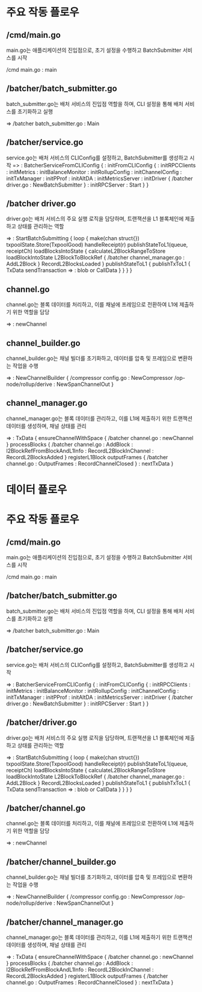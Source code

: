 # 주요 작동 플로우

## /cmd/main.go
main.go는 애플리케이션의 진입점으로, 초기 설정을 수행하고 BatchSubmitter 서비스를 시작

/cmd main.go : main

## /batcher/batch_submitter.go
batch_submitter.go는 배처 서비스의 진입점 역할을 하며, CLI 설정을 통해 배처 서비스를 초기화하고 실행

=> /batcher batch_submitter.go : Main

## /batcher/service.go
service.go는 배처 서비스의 CLIConfig를 설정하고, BatchSubmitter를 생성하고 시작
=>  : BatcherServiceFromCLIConfig {
        : initFromCLIConfig {
            : initRPCClients
            : initMetrics
            : initBalanceMonitor
            : initRollupConfig
            : initChannelConfig
            : initTxManager
            : initPProf
            : initAltDA
            : initMetricsServer
            : initDriver {
                /batcher driver.go : NewBatchSubmitter
            }
            : initRPCServer
            : Start
        }
    }


## /batcher driver.go
driver.go는 배처 서비스의 주요 실행 로직을 담당하며, 트랜잭션을 L1 블록체인에 제출하고 상태를 관리하는 역할

=>  : StartBatchSubmitting {
        loop {
            make(chan struct{})
            txpoolState.Store(TxpoolGood)
            handleReceipt(r)
            publishStateToL1(queue, receiptCh)
            loadBlocksIntoState {
                calculateL2BlockRangeToStore
                loadBlockIntoState
                L2BlockToBlockRef {
                    /batcher channel_manager.go : AddL2Block
                }
                RecordL2BlocksLoaded
            }
            publishStateToL1 {
                publishTxToL1 {
                    TxData
                    sendTransaction
                    => : blob or CallData
                }
            }
        }
    }

## channel.go
channel.go는 블록 데이터를 처리하고, 이를 채널에 프레임으로 전환하여 L1에 제출하기 위한 역할을 담당

=>  : newChannel

## channel_builder.go
channel_builder.go는 채널 빌더를 초기화하고, 데이터를 압축 및 프레임으로 변환하는 작업을 수행

=>  : NewChannelBuilder {
        /compressor config.go  : NewCompressor
        /op-node/rollup/derive : NewSpanChannelOut
    }

## channel_manager.go
channel_manager.go는 블록 데이터를 관리하고, 이를 L1에 제출하기 위한 트랜잭션 데이터를 생성하며, 채널 상태를 관리

=>  : TxData {
        ensureChannelWithSpace {
            /batcher channel.go : newChannel
        }
        processBlocks {
            /batcher channel.go : AddBlock
            : l2BlockRefFromBlockAndL1Info
            : RecordL2BlockInChannel
            : RecordL2BlocksAdded
        }
        registerL1Block
        outputFrames {
            /batcher channel.go : OutputFrames
            : RecordChannelClosed
        }
        : nextTxData
    }



# 데이터 플로우



# 주요 작동 플로우

## /cmd/main.go
main.go는 애플리케이션의 진입점으로, 초기 설정을 수행하고 BatchSubmitter 서비스를 시작

/cmd main.go : main

## /batcher/batch_submitter.go
batch_submitter.go는 배처 서비스의 진입점 역할을 하며, CLI 설정을 통해 배처 서비스를 초기화하고 실행

=> /batcher batch_submitter.go : Main

## /batcher/service.go
service.go는 배처 서비스의 CLIConfig를 설정하고, BatchSubmitter를 생성하고 시작

=>  : BatcherServiceFromCLIConfig {
        : initFromCLIConfig {
            : initRPCClients
            : initMetrics
            : initBalanceMonitor
            : initRollupConfig
            : initChannelConfig
            : initTxManager
            : initPProf
            : initAltDA
            : initMetricsServer
            : initDriver {
                /batcher driver.go : NewBatchSubmitter
            }
            : initRPCServer
            : Start
        }
    }

## /batcher/driver.go
driver.go는 배처 서비스의 주요 실행 로직을 담당하며, 트랜잭션을 L1 블록체인에 제출하고 상태를 관리하는 역할

=>  : StartBatchSubmitting {
        loop {
            make(chan struct{})
            txpoolState.Store(TxpoolGood)
            handleReceipt(r)
            publishStateToL1(queue, receiptCh)
            loadBlocksIntoState {
                calculateL2BlockRangeToStore
                loadBlockIntoState
                L2BlockToBlockRef {
                    /batcher channel_manager.go : AddL2Block
                }
                RecordL2BlocksLoaded
            }
            publishStateToL1 {
                publishTxToL1 {
                    TxData
                    sendTransaction
                    => : blob or CallData
                }
            }
        }
    }

## /batcher/channel.go
channel.go는 블록 데이터를 처리하고, 이를 채널에 프레임으로 전환하여 L1에 제출하기 위한 역할을 담당

=>  : newChannel

## /batcher/channel_builder.go
channel_builder.go는 채널 빌더를 초기화하고, 데이터를 압축 및 프레임으로 변환하는 작업을 수행

=>  : NewChannelBuilder {
        /compressor config.go  : NewCompressor
        /op-node/rollup/derive : NewSpanChannelOut
    }

## /batcher/channel_manager.go
channel_manager.go는 블록 데이터를 관리하고, 이를 L1에 제출하기 위한 트랜잭션 데이터를 생성하며, 채널 상태를 관리

=>  : TxData {
        ensureChannelWithSpace {
            /batcher channel.go : newChannel
        }
        processBlocks {
            /batcher channel.go : AddBlock
            : l2BlockRefFromBlockAndL1Info
            : RecordL2BlockInChannel
            : RecordL2BlocksAdded
        }
        registerL1Block
        outputFrames {
            /batcher channel.go : OutputFrames
            : RecordChannelClosed
        }
        : nextTxData
    }